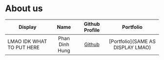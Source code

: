 # About us

Display | Name | Github Profile | Portfolio 
--------|:----:|:--------------:|:---------:
LMAO IDK WHAT TO PUT HERE | Phan Dinh Hung | [Github](https://github.com/PDHung1104) | [Portfolio](SAME AS DISPLAY LMAO)

